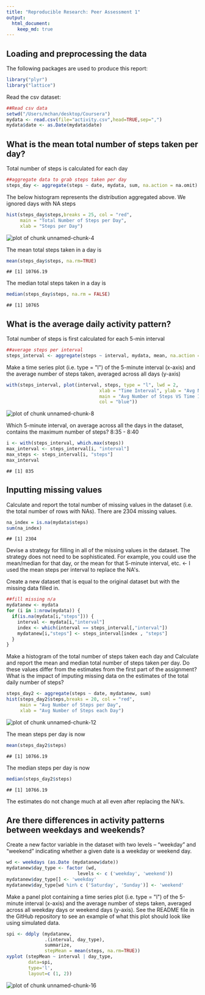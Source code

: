 ```yaml
---
title: "Reproducible Research: Peer Assessment 1"
output: 
  html_document:
    keep_md: true
---
```


## Loading and preprocessing the data

The following packages are used to produce this report:


```r
library("plyr")
library("lattice")
```

Read the csv dataset:


```r
##Read csv data
setwd("/Users/mchan/desktop/Coursera")
mydata <- read.csv(file="activity.csv",head=TRUE,sep=",")
mydata$date <- as.Date(mydata$date)
```


## What is the mean total number of steps taken per day?

Total number of steps is calculated for each day


```r
##aggregate data to grab steps taken per day
steps_day <- aggregate(steps ~ date, mydata, sum, na.action = na.omit)
```

The below histogram represents the distribution aggregated above.  We ignored days with NA steps


```r
hist(steps_day$steps,breaks = 25, col = "red", 
     main = "Total Number of Steps per Day",
     xlab = "Steps per Day")
```

![plot of chunk unnamed-chunk-4](figure/unnamed-chunk-4-1.png) 

The mean total steps taken in a day is 

```r
mean(steps_day$steps, na.rm=TRUE)
```

```
## [1] 10766.19
```


The median total steps taken in a day is 

```r
median(steps_day$steps, na.rm = FALSE)
```

```
## [1] 10765
```

## What is the average daily activity pattern?

Total number of steps is first calculated for each 5-min interval


```r
##average steps per interval 
steps_interval <- aggregate(steps ~ interval, mydata, mean, na.action = na.omit)
```

Make a time series plot (i.e. type = "l") of the 5-minute interval (x-axis) and the average number of steps taken, averaged across all days (y-axis)


```r
with(steps_interval, plot(interval, steps, type = "l", lwd = 2, 
                                  xlab = "Time Interval", ylab = "Avg Number of Steps", 
                                  main = "Avg Number of Steps VS Time Interval",
                                  col = "blue"))
```

![plot of chunk unnamed-chunk-8](figure/unnamed-chunk-8-1.png) 

Which 5-minute interval, on average across all the days in the dataset, contains the maximum number of steps? 8:35 - 8:40

```r
i <- with(steps_interval, which.max(steps))
max_interval <- steps_interval[i, "interval"]
max_steps <- steps_interval[i, "steps"]
max_interval
```

```
## [1] 835
```

## Inputting missing values

Calculate and report the total number of missing values in the dataset (i.e. the total number of rows with NAs). There are 2304 missing values.


```r
na_index = is.na(mydata$steps)
sum(na_index)
```

```
## [1] 2304
```

Devise a strategy for filling in all of the missing values in the dataset. The strategy does not need to be sophisticated. For example, you could use the mean/median for that day, or the mean for that 5-minute interval, etc. <- I used the mean steps per interval to replace the NA's.

Create a new dataset that is equal to the original dataset but with the missing data filled in.


```r
##fill missing n/a
mydatanew <- mydata
for (i in 1:nrow(mydata)) {
  if(is.na(mydata[i,"steps"])) {
    interval <- mydata[i,"interval"]
    index <- which(interval == steps_interval[,"interval"])
    mydatanew[i,"steps"] <- steps_interval[index , "steps"]
  }
}
```

Make a histogram of the total number of steps taken each day and Calculate and report the mean and median total number of steps taken per day. Do these values differ from the estimates from the first part of the assignment? What is the impact of imputing missing data on the estimates of the total daily number of steps?


```r
steps_day2 <- aggregate(steps ~ date, mydatanew, sum)
hist(steps_day2$steps,breaks = 20, col = "red", 
     main = "Avg Number of Steps per Day",
     xlab = "Avg Number of Steps each Day")
```

![plot of chunk unnamed-chunk-12](figure/unnamed-chunk-12-1.png) 

The mean steps per day is now

```r
mean(steps_day2$steps)
```

```
## [1] 10766.19
```

The median steps per day is now

```r
median(steps_day2$steps)
```

```
## [1] 10766.19
```

The estimates do not change much at all even after replacing the NA's.

## Are there differences in activity patterns between weekdays and weekends?

Create a new factor variable in the dataset with two levels – “weekday” and “weekend” indicating whether a given date is a weekday or weekend day.


```r
wd <- weekdays (as.Date (mydatanew$date))
mydatanew$day_type <- factor (wd,
                          levels <- c ('weekday', 'weekend'))
mydatanew$day_type[] <- 'weekday'
mydatanew$day_type[wd %in% c ('Saturday', 'Sunday')] <- 'weekend'
```

Make a panel plot containing a time series plot (i.e. type = "l") of the 5-minute interval (x-axis) and the average number of steps taken, averaged across all weekday days or weekend days (y-axis). See the README file in the GitHub repository to see an example of what this plot should look like using simulated data.


```r
spi <- ddply (mydatanew,
              .(interval, day_type), 
              summarize, 
              stepMean = mean(steps, na.rm=TRUE))
xyplot (stepMean ~ interval | day_type, 
        data=spi,
        type='l',
        layout=c (1, 2))
```

![plot of chunk unnamed-chunk-16](figure/unnamed-chunk-16-1.png) 





